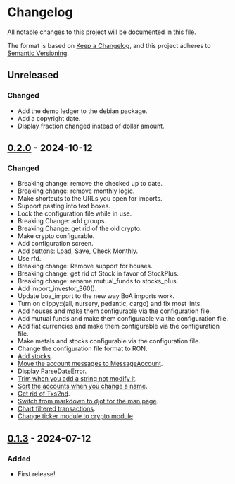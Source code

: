 # Changelog

All notable changes to this project will be documented in this file.

The format is based on [Keep a Changelog](https://keepachangelog.com/en/1.0.0/),
and this project adheres to [Semantic Versioning](https://semver.org/spec/v2.0.0.html).

## Unreleased

### Changed

- Add the demo ledger to the debian package.
- Add a copyright date.
- Display fraction changed instead of dollar amount.

## [0.2.0] - 2024-10-12

### Changed

- Breaking change: remove the checked up to date.
- Breaking change: remove monthly logic.
- Make shortcuts to the URLs you open for imports.
- Support pasting into text boxes.
- Lock the configuration file while in use.
- Breaking Change: add groups.
- Breaking Change: get rid of the old crypto.
- Make crypto configurable.
- Add configuration screen.
- Add buttons: Load, Save, Check Monthly.
- Use rfd.
- Breaking change: Remove support for houses.
- Breaking change: get rid of Stock in favor of StockPlus.
- Breaking change: rename mutual_funds to stocks_plus.
- Add import_investor_360().
- Update boa_import to the new way BoA imports work.
- Turn on clippy::{all, nursery, pedantic, cargo} and fix most lints.
- Add houses and make them configurable via the configuration file.
- Add mutual funds and make them configurable via the configuration file.
- Add fiat currencies and make them configurable via the configuration file.
- Make metals and stocks configurable via the configuration file.
- Change the configuration file format to RON.
- [Add stocks](https://github.com/dcampbell24/financial-accounts/commit/e54732e3819d0ca843567259dabb04b194a7f1bc).
- [Move the account messages to MessageAccount](https://github.com/dcampbell24/financial-accounts/commit/56f6705caaea2fa07bb0331116c47adaa69880f4).
- [Display ParseDateError](https://github.com/dcampbell24/financial-accounts/commit/3627d92a30ea5ac1d86298b04e254e61513f4d4d).
- [Trim when you add a string not modify it](https://github.com/dcampbell24/financial-accounts/commit/cbc5b5ba4bfad7f497b097c17bed567936f08d91).
- [Sort the accounts when you change a name](https://github.com/dcampbell24/financial-accounts/commit/351a52a8111137d8a2c99749b451a78cb91a7611).
- [Get rid of Txs2nd](https://github.com/dcampbell24/financial-accounts/commit/ae7a0bfe86fec03acc177f2912afe9c872359b8c).
- [Switch from markdown to djot for the man page](https://github.com/dcampbell24/financial-accounts/commit/66929e72e6c5bd0bbc0c2f447295fb02e5bf4a3b).
- [Chart filtered transactions](https://github.com/dcampbell24/financial-accounts/commit/dad92faaa4b339aa0be7bf202d34d9768911fb06).
- [Change ticker module to crypto module](https://github.com/dcampbell24/financial-accounts/commit/b555d6a38dfea71f4ea7a66d93232b5e1f8263db).

## [0.1.3] - 2024-07-12

### Added

- First release!

[0.2.0]: https://crates.io/crates/financial-accounts/0.2.0
[0.1.3]: https://crates.io/crates/financial-accounts/0.1.3
